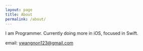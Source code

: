 ```yaml
---
layout: page
title: About
permalink: /about/
---
```


I am Programmer. Currently doing more in iOS, focused in Swift.

email: ywangnon123@gmail.com
